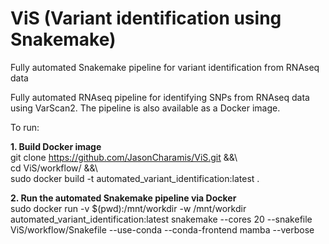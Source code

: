 # ViS (Variant identification using Snakemake)
Fully automated Snakemake pipeline for variant identification from RNAseq data

Fully automated RNAseq pipeline for identifying SNPs from RNAseq data using VarScan2. 
The pipeline is also available as a Docker image. 

To run:

**1. Build Docker image**  
git clone https://github.com/JasonCharamis/ViS.git &&\  
cd ViS/workflow/ &&\  
sudo docker build -t automated_variant_identification:latest .  

**2. Run the automated Snakemake pipeline via Docker**  
sudo docker run -v $(pwd):/mnt/workdir -w /mnt/workdir automated_variant_identification:latest snakemake --cores 20 --snakefile ViS/workflow/Snakefile --use-conda --conda-frontend mamba --verbose  
